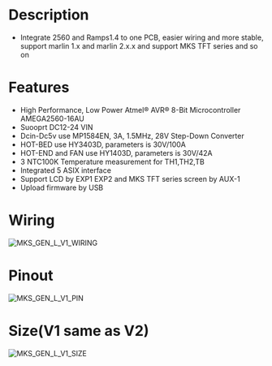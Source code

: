# Description
  - Integrate 2560 and Ramps1.4 to one PCB, easier wiring and more stable, support marlin 1.x and marlin 2.x.x and support MKS TFT series and so on

# Features
  - High Performance, Low Power Atmel® AVR® 8-Bit Microcontroller AMEGA2560-16AU
  - Suooprt DC12-24 VIN
  - Dcin-Dc5v use MP1584EN, 3A, 1.5MHz, 28V Step-Down Converter
  - HOT-BED use HY3403D, parameters is 30V/100A
  - HOT-END and FAN use HY1403D, parameters is 30V/42A
  - 3 NTC100K Temperature measurement for TH1,TH2,TB
  - Integrated 5 ASIX interface
  - Support LCD by EXP1 EXP2 and MKS TFT series screen by AUX-1
  - Upload firmware by USB

# Wiring
  ![MKS_GEN_L_V1_WIRING](https://github.com/makerbase-mks/MKS-GEN_L/blob/master/hardware/Image/MKS_GEN_L_V1_WIRING.png)

# Pinout
  ![MKS_GEN_L_V1_PIN](https://github.com/makerbase-mks/MKS-GEN_L/blob/master/hardware/Image/MKS_GEN_L_V1_PIN.png)

# Size(V1 same as V2)
  ![MKS_GEN_L_V1_SIZE](https://github.com/makerbase-mks/MKS-GEN_L/blob/master/hardware/Image/MKS_GEN_L_V1_SIZE.png)

